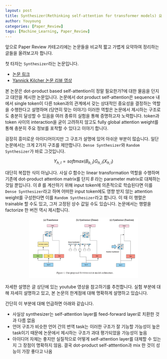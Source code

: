 ```yaml
---
layout: post
title: Synthesizer(Rethinking self-attention for transformer models) 요약 설명
author: Youyoung
categories: [Paper_Review]
tags: [Machine_Learning, Paper_Review]
---
```


앞으로 Paper Review 카테고리에는 논문들을 비교적 짧고 가볍게 요약하여 정리하는 글들을 올려보고자 합니다.  

첫 타자는 `Synthesizer`라는 논문입니다.  

- [논문 링크](https://arxiv.org/abs/2005.00743)  
- [Yannick Kilcher 논문 리뷰 영상](https://www.youtube.com/watch?v=q7QP_lfqnQM&t=704s&ab_channel=YannicKilcher)  

본 논문은 dot-product based self-attention이 정말 필요한가?에 대한 물음을 던지고 대안을 제시한 논문입니다. 논문에서 dot product self-attention은 sequence 내에서 single token이 다른 token과의 관계에서 갖는 상대적인 중요성을 결정하는 역할을 수행한다고 설명하며 (당연히 맞는 이야기) 이러한 역할은 논문에서 제시하는 구조로도 충분히 달성할 수 있음을 여러 종류의 실험을 통해 증명하고자 노력합니다. token과 token 사이의 interaction을 굳이 고려하지 않고도 fully global attention weight를 통해 충분히 주요 정보를 포착할 수 있다고 이야기 합니다.  

굉장히 흥미로운 아이디어이지만 그 구조가 설명에 있어 아쉬운 부분이 많습니다. 일단 논문에서는 크게 2가지 구조를 제안합니다. `Dense Synthesizer`와 `Random Synthesizer`가 바로 그것입니다.  

$$ Y_{h, l} = softmax(B_{h, l}) G_{h, l}(X_{h, l}) $$  

대단히 복잡한 식이 아닙니다. 사실 $G$ 함수는 linear transformation 역할을 수행하며 기존에 dot-product attention matrix를 단지 $B$ 라는 parameter matrix로 대체하는 것일 뿐입니다. 이 $B$ 를 계산하기 위해 input token에 의존적으로 학습된다면 이를 `Dense Synthesizer`라고 하며 어떠한 input token에도 영향 받지 않는 attention weight를 구성한다면 이를 `Random Synthesizer`라고 합니다. 이 때 이 행렬은 trainable 할 수도 있고, 그저 고정된 상수 값일 수도 있습니다. 논문에서는 행렬을 factorize 한 버전 역시 제시합니다.  

<center><img src="/public/img/Paper_Review/synthesizer.PNG" width="70%"></center>  

자세한 설명은 글 상단에 있는 youtube 영상을 참고하기를 추천합니다. 실험 부분에 대해 자세히 설명하고 있고, 본 논문의 한계점에 대해 명확하게 설명하고 있습니다.  

간단히 이 부분에 대해 언급하면 아래와 같습니다.  
- 사실상 synthesizer는 self-attention layer를 feed-forward layer로 치환한 것과 다름 없음  
- 언어 구조가 비슷한 언어 간의 번역 task는 이러한 구조가 잘 기능할 가능성이 높은 task이기 때문에 논문에서 제시하는 구조가 과대 평가되었을 가능성이 높음  
- 아이디어 자체는 좋지만 실질적으로 어떻게 self-attention layer를 대체할 수 있는지 그 장점이 명확하지 않음. 결국 dot-product self-atttention과 mix 한 것이 성능이 가장 좋다고 나옴
